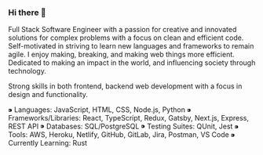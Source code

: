### Hi there 👋
Full Stack Software Engineer with a passion for creative and innovated solutions for complex problems with a focus on clean and efficient code. Self-motivated in striving to learn new languages and frameworks to remain agile. I enjoy making, breaking, and making web things more efficient. Dedicated to making an impact in the world, and influencing society through technology.

Strong skills in both frontend, backend web development with a focus in design and functionality.

⁍ Languages: JavaScript, HTML, CSS, Node.js, Python
⁍ Frameworks/Libraries: React, TypeScript, Redux, Gatsby, Next.js, Express, REST API
⁍ Databases: SQL/PostgreSQL
⁍ Testing Suites: QUnit, Jest
⁍ Tools: AWS, Heroku, Netlify, GitHub, GitLab, Jira, Postman, VS Code
⁍ Currently Learning: Rust

<!--
**josholloqui/josholloqui** is a ✨ _special_ ✨ repository because its `README.md` (this file) appears on your GitHub profile.

Here are some ideas to get you started:

- 🔭 I’m currently working on ...
- 🌱 I’m currently learning ...
- 👯 I’m looking to collaborate on ...
- 🤔 I’m looking for help with ...
- 💬 Ask me about ...
- 📫 How to reach me: ...
- 😄 Pronouns: ...
- ⚡ Fun fact: ...
-->
